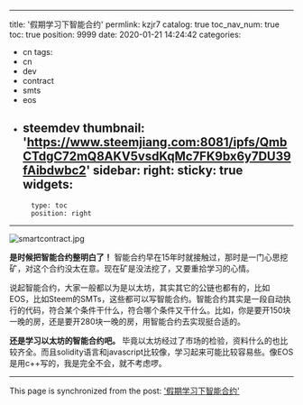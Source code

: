 
---
title: '假期学习下智能合约'
permlink: kzjr7
catalog: true
toc_nav_num: true
toc: true
position: 9999
date: 2020-01-21 14:24:42
categories:
- cn
tags:
- cn
- dev
- contract
- smts
- eos
- steemdev
thumbnail: 'https://www.steemjiang.com:8081/ipfs/QmbCTdgC72mQ8AKV5vsdKqMc7FK9bx6y7DU39fAibdwbc2'
sidebar:
    right:
        sticky: true
widgets:
    -
        type: toc
        position: right
---


![smartcontract.jpg](https://www.steemjiang.com:8081/ipfs/QmbCTdgC72mQ8AKV5vsdKqMc7FK9bx6y7DU39fAibdwbc2)

**是时候把智能合约整明白了！** 智能合约早在15年时就接触过，那时是一门心思挖矿，对这个合约没太在意。现在矿是没法挖了，又要重拾学习的心情。

说起智能合约，大家一般都以为是以太坊，其实其它的公链也都有的，比如EOS，比如Steem的SMTs，这些都可以写智能合约。智能合约其实是一段自动执行的代码，符合某个条件干什么，符合哪个条件又干什么。比如，你是要开150块一晚的房，还是要开280块一晚的房，用智能合约去实现挺合适的。

**还是学习以太坊的智能合约吧。** 毕竟以太坊经过了市场的检验，资料什么的也比较齐全。而且solidity语言和javascript比较像，学习起来可能比较容易些。像EOS是用c++写的，我是完全不会，就不考虑啰。

- - -

This page is synchronized from the post: ['假期学习下智能合约'](https://steemit.com/@lemooljiang/kzjr7)
